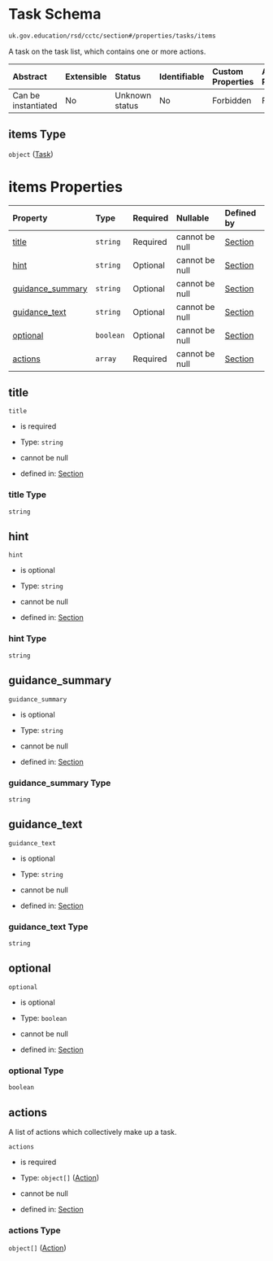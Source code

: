 # Task Schema

```txt
uk.gov.education/rsd/cctc/section#/properties/tasks/items
```

A task on the task list, which contains one or more actions.

| Abstract            | Extensible | Status         | Identifiable | Custom Properties | Additional Properties | Access Restrictions | Defined In                                                                                      |
| :------------------ | :--------- | :------------- | :----------- | :---------------- | :-------------------- | :------------------ | :---------------------------------------------------------------------------------------------- |
| Can be instantiated | No         | Unknown status | No           | Forbidden         | Forbidden             | none                | [section.schema.json\*](../../app/workflows/schemas/section.schema.json "open original schema") |

## items Type

`object` ([Task](section-properties-tasks-task.md))

# items Properties

| Property                               | Type      | Required | Nullable       | Defined by                                                                                                                                                      |
| :------------------------------------- | :-------- | :------- | :------------- | :-------------------------------------------------------------------------------------------------------------------------------------------------------------- |
| [title](#title)                        | `string`  | Required | cannot be null | [Section](section-properties-tasks-task-properties-title.md "uk.gov.education/rsd/cctc/section#/properties/tasks/items/properties/title")                       |
| [hint](#hint)                          | `string`  | Optional | cannot be null | [Section](section-properties-tasks-task-properties-hint.md "uk.gov.education/rsd/cctc/section#/properties/tasks/items/properties/hint")                         |
| [guidance\_summary](#guidance_summary) | `string`  | Optional | cannot be null | [Section](section-properties-tasks-task-properties-guidance_summary.md "uk.gov.education/rsd/cctc/section#/properties/tasks/items/properties/guidance_summary") |
| [guidance\_text](#guidance_text)       | `string`  | Optional | cannot be null | [Section](section-properties-tasks-task-properties-guidance_text.md "uk.gov.education/rsd/cctc/section#/properties/tasks/items/properties/guidance_text")       |
| [optional](#optional)                  | `boolean` | Optional | cannot be null | [Section](section-properties-tasks-task-properties-optional.md "uk.gov.education/rsd/cctc/section#/properties/tasks/items/properties/optional")                 |
| [actions](#actions)                    | `array`   | Required | cannot be null | [Section](section-properties-tasks-task-properties-actions.md "uk.gov.education/rsd/cctc/section#/properties/tasks/items/properties/actions")                   |

## title



`title`

*   is required

*   Type: `string`

*   cannot be null

*   defined in: [Section](section-properties-tasks-task-properties-title.md "uk.gov.education/rsd/cctc/section#/properties/tasks/items/properties/title")

### title Type

`string`

## hint



`hint`

*   is optional

*   Type: `string`

*   cannot be null

*   defined in: [Section](section-properties-tasks-task-properties-hint.md "uk.gov.education/rsd/cctc/section#/properties/tasks/items/properties/hint")

### hint Type

`string`

## guidance\_summary



`guidance_summary`

*   is optional

*   Type: `string`

*   cannot be null

*   defined in: [Section](section-properties-tasks-task-properties-guidance_summary.md "uk.gov.education/rsd/cctc/section#/properties/tasks/items/properties/guidance_summary")

### guidance\_summary Type

`string`

## guidance\_text



`guidance_text`

*   is optional

*   Type: `string`

*   cannot be null

*   defined in: [Section](section-properties-tasks-task-properties-guidance_text.md "uk.gov.education/rsd/cctc/section#/properties/tasks/items/properties/guidance_text")

### guidance\_text Type

`string`

## optional



`optional`

*   is optional

*   Type: `boolean`

*   cannot be null

*   defined in: [Section](section-properties-tasks-task-properties-optional.md "uk.gov.education/rsd/cctc/section#/properties/tasks/items/properties/optional")

### optional Type

`boolean`

## actions

A list of actions which collectively make up a task.

`actions`

*   is required

*   Type: `object[]` ([Action](section-properties-tasks-task-properties-actions-action.md))

*   cannot be null

*   defined in: [Section](section-properties-tasks-task-properties-actions.md "uk.gov.education/rsd/cctc/section#/properties/tasks/items/properties/actions")

### actions Type

`object[]` ([Action](section-properties-tasks-task-properties-actions-action.md))
